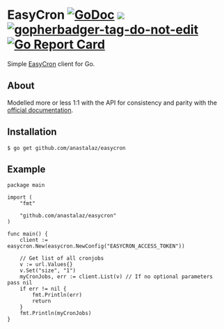 # EasyCron [![GoDoc](https://godoc.org/github.com/tj/go-dropbox?status.svg)](https://godoc.org/github.com/anastalaz/easycron) ![](https://img.shields.io/badge/license-MIT-blue.svg) <a href='https://github.com/jpoles1/gopherbadger' target='_blank'>![gopherbadger-tag-do-not-edit](https://img.shields.io/badge/coverage-77%25-brightgreen.svg?longCache=true&style=flat)</a> [![Go Report Card](https://goreportcard.com/badge/github.com/anastalaz/easycron)](https://goreportcard.com/report/github.com/anastalaz/easycron)


 Simple [EasyCron](https://www.easycron.com) client for Go.

## About

 Modelled more or less 1:1 with the API for consistency and parity with the [official documentation](https://www.easycron.com/document).

## Installation

```console
$ go get github.com/anastalaz/easycron
```

## Example

```
package main

import (
    "fmt"

    "github.com/anastalaz/easycron"
)

func main() {
	client := easycron.New(easycron.NewConfig("EASYCRON_ACCESS_TOKEN"))

	// Get list of all cronjobs
	v := url.Values{}
	v.Set("size", "1")
	myCronJobs, err := client.List(v) // If no optional parameters pass nil
	if err != nil {
	    fmt.Println(err)
	    return
	}
	fmt.Println(myCronJobs)
}
```
